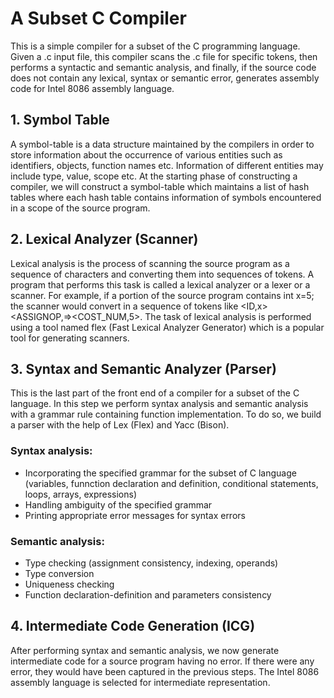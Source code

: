 # A Subset C Compiler

This is a simple compiler for a subset of the C programming language. Given a .c input file, this compiler scans the .c file for specific tokens, then performs a syntactic and semantic analysis, and finally,
if the source code does not contain any lexical, syntax or semantic error, generates assembly code for Intel 8086 assembly language.

## 1. Symbol Table

A symbol-table is a data structure maintained by
the compilers in order to store information about the occurrence of various entities such
as identifiers, objects, function names etc. Information of different entities may include
type, value, scope etc. At the starting phase of constructing a compiler, we will construct
a symbol-table which maintains a list of hash tables where each hash table contains
information of symbols encountered in a scope of the source program.


## 2. Lexical Analyzer (Scanner)

Lexical analysis is the process of 
scanning the source program as a sequence of characters and converting them into sequences of 
tokens. A program that performs this task is called a lexical analyzer or a lexer or a scanner. For 
example, if a portion of the source program contains int x=5; the scanner would convert in a 
sequence of tokens like <INT><ID,x><ASSIGNOP,=><COST_NUM,5><SEMICOLON>. The task of lexical analysis is performed using a tool named flex (Fast 
Lexical Analyzer Generator) which is a popular tool for generating scanners.

## 3. Syntax and Semantic Analyzer (Parser)

This is the last part of the front end of a compiler for a subset of the C
language. In this step we perform syntax analysis and semantic analysis with a grammar rule
containing function implementation. To do so, we build a parser with the help
of Lex (Flex) and Yacc (Bison).

### Syntax analysis:

- Incorporating the specified grammar for the subset of C language (variables, funnction declaration and definition, conditional statements, loops, arrays, expressions)
- Handling ambiguity of the specified grammar
- Printing appropriate error messages for syntax errors

### Semantic analysis:

- Type checking (assignment consistency, indexing, operands)
- Type conversion
- Uniqueness checking
- Function declaration-definition and parameters consistency

## 4. Intermediate Code Generation (ICG)

After performing syntax and semantic analysis, we now generate  intermediate code for 
a source program having no error. If there were any error, they would have been captured in the previous steps. The Intel 8086 assembly language is selected for intermediate representation.


